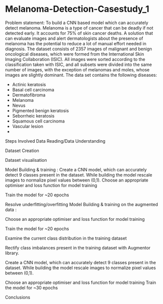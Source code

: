 # Melanoma-Detection-Casestudy_1

Problem statement: To build a CNN based model which can accurately detect melanoma. Melanoma is a type of cancer that can be deadly if not detected early. It accounts for 75% of skin cancer deaths. A solution that can evaluate images and alert dermatologists about the presence of melanoma has the potential to reduce a lot of manual effort needed in diagnosis.
The dataset consists of 2357 images of malignant and benign oncological diseases, which were formed from the International Skin Imaging Collaboration (ISIC). All images were sorted according to the classification taken with ISIC, and all subsets were divided into the same number of images, with the exception of melanomas and moles, whose images are slightly dominant.
The data set contains the following diseases:

- Actinic keratosis
- Basal cell carcinoma
- Dermatofibroma
- Melanoma
- Nevus
- Pigmented benign keratosis
- Seborrheic keratosis
- Squamous cell carcinoma
- Vascular lesion
- 
Steps Involved
Data Reading/Data Understanding

Dataset Creation

Dataset visualisation

Model Building & training : Create a CNN model, which can accurately detect 9 classes present in the dataset. While building the model rescale images to normalize pixel values between (0,1).
Choose an appropriate optimiser and loss function for model training

Train the model for ~20 epochs

Resolve underfitting/overfitting Model Building & training on the augmented data :

Choose an appropriate optimiser and loss function for model training

Train the model for ~20 epochs

Examine the current class distribution in the training dataset

Rectify class imbalances present in the training dataset with Augmentor library.

Create a CNN model, which can accurately detect 9 classes present in the dataset. While building the model rescale images to normalize pixel values between (0,1).

Choose an appropriate optimiser and loss function for model training
Train the model for ~30 epochs

Conclusions



